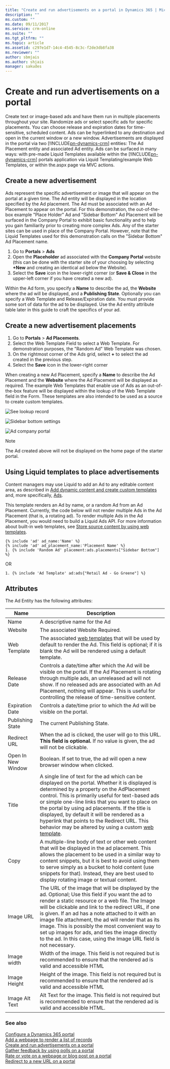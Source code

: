 ```yaml
---
title: "Create and run advertisements on a portal in Dynamics 365 | MicrosoftDocs"
description: ""
ms.custom: ""
ms.date: 09/11/2017
ms.service: crm-online
ms.suite: ""
ms.tgt_pltfrm: ""
ms.topic: article
ms.assetid: c297e1d7-14c4-4545-8c3c-f2de3db8fa38
ms.reviewer: ""
author: sbmjais
ms.author: shjais
manager: sakudes
---
```

# Create and run advertisements on a portal
[comment]: <> (Add cross-ref to ad entity attribute table)
Create text or image-based ads and have them run in multiple placements throughout your site. Randomize ads or select specific ads for specific placements. You can choose release and expiration dates for time-sensitive, scheduled content. Ads can be hyperlinked to any destination and open in the current window or a new window. Advertisements are displayed in the portal via two [!INCLUDE[pn-dynamics-crm](../includes/pn-dynamics-crm.md)] entities: The Ad Placement entity and associated Ad entity. Ads can be surfaced in many ways: with pre-made Liquid Templates available within the [!INCLUDE[pn-dynamics-crm](../includes/pn-dynamics-crm.md)] portals application via Liquid Templating/example Web Templates, or within the.aspx page via MVC actions.

## Create a new advertisement

Ads represent the specific advertisement or image that will appear on the portal at a given time. The Ad entity will be displayed in the location specified by the Ad placement. The Ad must be associated with an Ad Placement to appear on the portal. For this demonstration, the out-of-the-box example "Place Holder" Ad and "Sidebar Bottom" Ad Placement will be surfaced in the Company Portal to exhibit basic functionality and to help you gain familiarity prior to creating more complex Ads. Any of the starter sites can be used in place of the Company Portal. However, note that the Liquid Templates used for this demonstration calls on the "Sidebar Bottom" Ad Placement name.

1. Go to **Portals** > **Ads**
2. Open the **Placeholder** ad associated with the **Company Portal** website (this can be done with the starter site of your choosing by selecting **+New** and creating an identical ad below the Website). 
3. Select the **Save** icon in the lower-right corner (or **Save & Close** in the upper-left corner if you have created a new ad).

Within the Ad form, you specify a **Name** to describe the ad, the **Website** where the ad will be displayed, and a **Publishing State**. Optionally you can specify a Web Template and Release/Expiration date. You must provide some sort of data for the ad to be displayed. Use the Ad entity attribute table later in this guide to craft the specifics of your ad.


## Create a new advertisement placements

1. Go to **Portals** > **Ad Placements**.
2. Select the Web Template Field to select a Web Template. For demonstration purposes, the "Random Ad" Web Template was chosen.
3. On the rightmost corner of the Ads grid, select **+** to select the ad created in the previous step.
4. Select the **Save** icon in the lower-right corner

When creating a new Ad Placement, specify a **Name** to describe the Ad Placement and the **Website** where the Ad Placement will be displayed as required. The example Web Templates that enable use of Ads as an out-of-the-box feature will be displayed within the lookup of the Web Template field in the Form. These templates are also intended to be used as a source to create custom templates.

![See lookup record](media/see-lookup-record.png "See lookup record")  

![Sidebar bottom settings](media/set-sidebar-bottom.png "Sidebar bottom settings")  

![Ad company portal](media/ad-company-portal.png "Ad company portal")  

> [!NOTE] 
> The Ad created above will not be displayed on the home page of the starter portal.

## Using Liquid templates to place advertisements

Content managers may use Liquid to add an Ad to any editable content area, as described in [Add dynamic content and create custom templates](custom-templates-dynamic-content.md) and, more specifically, [Ads](#ads-1).

This template renders an Ad by name, or a random Ad from an Ad Placement. Currently, the code below will not render multiple Ads in the Ad Placement (that is, a rotating ad). To render multiple Ads in the Ad Placement, you would need to build a Liquid Ads API. For more information about built-in web templates, see [Store source content by using web templates](store-content-web-templates.md).

```
{% include 'ad' ad_name:'Name' %}
{% include 'ad' ad_placement_name:'Placement Name' %}
1. {% include 'Random Ad' placement:ads.placements["Sidebar Bottom"] %}
```
OR 

```
1. {% include 'Ad Template' ad:ads{"Retail Ad - Go Greene"] %}
```



## Attributes

The Ad Entity has the following attributes:

| Name               | Description                                                                                                                                                                                                                                                                                                                                            |
|--------------------|--------------------------------------------------------------------------------------------------------------------------------------------------------------------------------------------------------------------------------------------------------------------------------------------------------------------------------------------------------|
| Name               | A descriptive name for the Ad                                                                                                                                                                                                                                                                                                                          |
| Website            | The associated Website Required.                                                                                                                                                                                                                                                                                                                       |
| Web Template       | The associated [web templates](store-content-web-templates.md) that will be used by default to render the Ad. This field is optional; if it is blank the Ad will be rendered using a default template.                                                                                                                                   |  
| Release Date       | Controls a date/time after which the Ad will be visible on the portal. If the Ad Placement is rotating through multiple ads, an unreleased ad will not show. If no released ads are associated with an Ad Placement, nothing will appear. This is useful for controlling the release of time-sensitive content.                                        |
| Expiration Date    | Controls a date/time prior to which the Ad will be visible on the portal.                                                                                                                                                                                                                                                                              |
| Publishing State   | The current Publishing State.                                                                                                                                                                                                                                                                                                                          |
| Redirect URL       | When the ad is clicked, the user will go to this URL. **This field is optional.** If no value is given, the ad will not be clickable.                                                                                                                                                                                                            |
| Open In New Window | Boolean. If set to true, the ad will open a new browser window when clicked.                                                                                                                                                                                                                                                                           |
| Title              | A single line of text for the ad which can be displayed on the portal. Whether it is displayed is determined by a property on the AdPlacement control. This is primarily useful for text-based ads or simple one-line links that you want to place on the portal by using ad placements. If the title is displayed, by default it will be rendered as a hyperlink that points to the Redirect URL. This behavior may be altered by using a custom [web template](store-content-web-templates.md). |                                                                                                                             |  
| Copy               | A multiple-line body of text or other web content that will be displayed in the ad placement. This allows the placement to be used in a similar way to content snippets, but it is best to avoid using them to serve simply as a bucket to hold content (use snippets for that). Instead, they are best used to display rotating image or textual content. |
| Image URL          | The URL of the image that will be displayed by the ad. Optional; Use this field if you want the ad to render a static resource or a web file. The Image will be clickable and link to the redirect URL, if one is given. If an ad has a note attached to it with an image file attachment, the ad will render that as its image. This is possibly the most convenient way to set up images for ads, and ties the image directly to the ad. In this case, using the Image URL field is not necessary. |                                                                       |
| Image width        | Width of the image. This field is not required but is recommended to ensure that the rendered ad is valid and accessible HTML                                                                                                                                                                                                                                               |
| Image Height       | Height of the image. This field is not required but is recommended to ensure that the rendered ad is valid and accessible HTML                                                                                                                                                                                                                                               |
| Image Alt Text     | Alt Text for the image. This field is not required but is recommended to ensure that the rendered ad is valid and accessible HTML.|


### See also

[Configure a Dynamics 365 portal](configure-portal.md)  
[Add a webpage to render a list of records](add-webpage-render-list-records.md)  
[Create and run advertisements on a portal](create-run-advertisement.md)  
[Gather feedback by using polls on a portal](gather-feedback-poll.md)  
[Rate or vote on a webpage or blog post on a portal](rate-webpage-blog-post.md)  
[Redirect to a new URL on a portal](add-redirect-url.md)  

